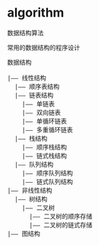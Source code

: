# algorithm<br>
数据结构算法<br>

常用的数据结构的程序设计<br>
<pre>
数据结构<br>
|—— 线性结构
  |—— 顺序表结构
  |—— 链表结构
    |—— 单链表
    |—— 双向链表
    |—— 单循环链表
    |—— 多重循环链表
  |—— 栈结构
    |—— 顺序栈结构
    |—— 链式栈结构
  |—— 队列结构
    |—— 顺序队列结构
    |—— 链式队列结构
|—— 非线性结构
  |—— 树结构
    |—— 二叉树
      |—— 二叉树的顺序存储
      |—— 二叉树的链式存储
|—— 图结构
</pre>
